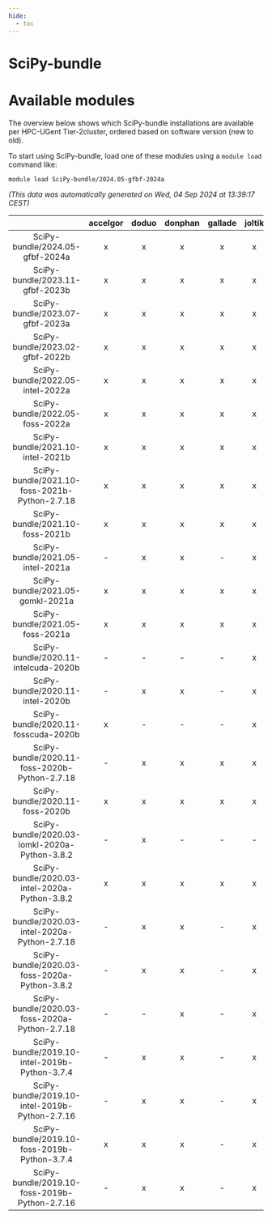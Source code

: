 ```yaml
---
hide:
  - toc
---
```


SciPy-bundle
============

# Available modules


The overview below shows which SciPy-bundle installations are available per HPC-UGent Tier-2cluster, ordered based on software version (new to old).

To start using SciPy-bundle, load one of these modules using a `module load` command like:

```shell
module load SciPy-bundle/2024.05-gfbf-2024a
```

*(This data was automatically generated on Wed, 04 Sep 2024 at 13:39:17 CEST)*  

| |accelgor|doduo|donphan|gallade|joltik|shinx|skitty|
| :---: | :---: | :---: | :---: | :---: | :---: | :---: | :---: |
|SciPy-bundle/2024.05-gfbf-2024a|x|x|x|x|x|x|x|
|SciPy-bundle/2023.11-gfbf-2023b|x|x|x|x|x|x|x|
|SciPy-bundle/2023.07-gfbf-2023a|x|x|x|x|x|x|x|
|SciPy-bundle/2023.02-gfbf-2022b|x|x|x|x|x|-|x|
|SciPy-bundle/2022.05-intel-2022a|x|x|x|x|x|-|x|
|SciPy-bundle/2022.05-foss-2022a|x|x|x|x|x|x|x|
|SciPy-bundle/2021.10-intel-2021b|x|x|x|x|x|-|x|
|SciPy-bundle/2021.10-foss-2021b-Python-2.7.18|x|x|x|x|x|-|x|
|SciPy-bundle/2021.10-foss-2021b|x|x|x|x|x|-|x|
|SciPy-bundle/2021.05-intel-2021a|-|x|x|-|x|-|x|
|SciPy-bundle/2021.05-gomkl-2021a|x|x|x|x|x|-|x|
|SciPy-bundle/2021.05-foss-2021a|x|x|x|x|x|-|x|
|SciPy-bundle/2020.11-intelcuda-2020b|-|-|-|-|x|-|-|
|SciPy-bundle/2020.11-intel-2020b|-|x|x|-|x|-|x|
|SciPy-bundle/2020.11-fosscuda-2020b|x|-|-|-|x|-|-|
|SciPy-bundle/2020.11-foss-2020b-Python-2.7.18|-|x|x|x|x|-|x|
|SciPy-bundle/2020.11-foss-2020b|x|x|x|x|x|-|x|
|SciPy-bundle/2020.03-iomkl-2020a-Python-3.8.2|-|x|-|-|-|-|-|
|SciPy-bundle/2020.03-intel-2020a-Python-3.8.2|x|x|x|x|x|-|x|
|SciPy-bundle/2020.03-intel-2020a-Python-2.7.18|-|x|x|-|x|-|x|
|SciPy-bundle/2020.03-foss-2020a-Python-3.8.2|-|x|x|-|x|-|x|
|SciPy-bundle/2020.03-foss-2020a-Python-2.7.18|-|-|x|-|x|-|x|
|SciPy-bundle/2019.10-intel-2019b-Python-3.7.4|-|x|x|-|x|-|x|
|SciPy-bundle/2019.10-intel-2019b-Python-2.7.16|-|x|x|-|x|-|x|
|SciPy-bundle/2019.10-foss-2019b-Python-3.7.4|x|x|x|-|x|-|x|
|SciPy-bundle/2019.10-foss-2019b-Python-2.7.16|-|x|x|-|x|-|x|
